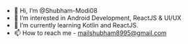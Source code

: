 - 👋 Hi, I’m @Shubham-Modi08
- 👀 I’m interested in Android Development, ReactJS & UI/UX 
- 🌱 I’m currently learning Kotlin and ReactJS.
- 📫 How to reach me - mailshubham8995@gmail.com

<!---
Shubham-Modi08/Shubham-Modi08 is a ✨ special ✨ repository because its `README.md` (this file) appears on your GitHub profile.
You can click the Preview link to take a look at your changes.
--->

